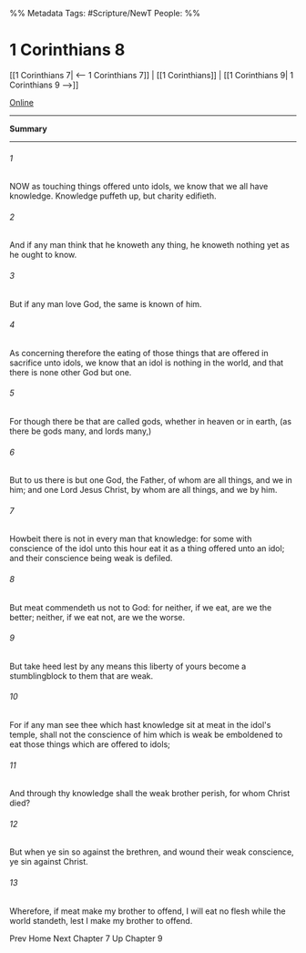 %% Metadata
Tags: #Scripture/NewT
People: 
%%
# 1 Corinthians 8
[[1 Corinthians 7| <-- 1 Corinthians 7]] | [[1 Corinthians]] | [[1 Corinthians 9| 1 Corinthians 9 -->]]

[Online](https://churchofjesuschrist.org/study/scriptures/nt/1-cor/8?lang=eng)

---
__Summary__



---
###### 1
NOW as touching things offered unto idols, we know that we all have knowledge. Knowledge puffeth up, but charity edifieth.
###### 2
And if any man think that he knoweth any thing, he knoweth nothing yet as he ought to know.
###### 3
But if any man love God, the same is known of him.
###### 4
As concerning therefore the eating of those things that are offered in sacrifice unto idols, we know that an idol is nothing in the world, and that there is none other God but one.
###### 5
For though there be that are called gods, whether in heaven or in earth, (as there be gods many, and lords many,)
###### 6
But to us there is but one God, the Father, of whom are all things, and we in him; and one Lord Jesus Christ, by whom are all things, and we by him.
###### 7
Howbeit there is not in every man that knowledge: for some with conscience of the idol unto this hour eat it as a thing offered unto an idol; and their conscience being weak is defiled.
###### 8
But meat commendeth us not to God: for neither, if we eat, are we the better; neither, if we eat not, are we the worse.
###### 9
But take heed lest by any means this liberty of yours become a stumblingblock to them that are weak.
###### 10
For if any man see thee which hast knowledge sit at meat in the idol's temple, shall not the conscience of him which is weak be emboldened to eat those things which are offered to idols;
###### 11
And through thy knowledge shall the weak brother perish, for whom Christ died?
###### 12
But when ye sin so against the brethren, and wound their weak conscience, ye sin against Christ.
###### 13
Wherefore, if meat make my brother to offend, I will eat no flesh while the world standeth, lest I make my brother to offend.

Prev
Home
Next
Chapter 7
Up
Chapter 9



